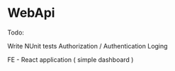 # WebApi

Todo: 

Write NUnit tests
Authorization / Authentication
Loging

FE - React application ( simple dashboard ) 
